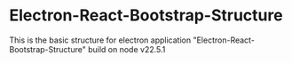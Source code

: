 # Electron-React-Bootstrap-Structure
 This is the basic structure for electron application "Electron-React-Bootstrap-Structure" build on node v22.5.1
